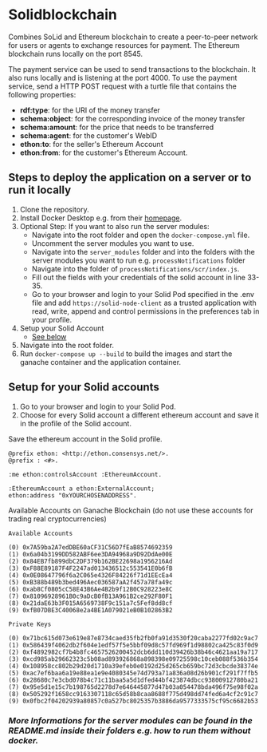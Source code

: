 # Solidblockchain

Combines SoLid and Ethereum blockchain to create a peer-to-peer network for users or agents to exchange resources for payment.
The Ethereum blockchain runs locally on the port 8545.

The payment service can be used to send transactions to the blockchain. It also runs locally and is listening at the
port 4000. To use the payment service, send a HTTP POST request with a turtle file that contains the following properties:
- **rdf:type**: for the URI of the money transfer
- **schema:object**: for the corresponding invoice of the money transfer
- **schema:amount**: for the price that needs to be transferred
- **schema:agent**: for the customer's WebID
- **ethon:to**: for the seller's Ethereum Account
- **ethon:from**: for the customer's Ethereum Account.


## Steps to deploy the application on a server or to run it locally

1. Clone the repository.
2. Install Docker Desktop e.g. from their [homepage](https://www.docker.com/products/docker-desktop).
3. Optional Step: If you want to also run the server modules:
   - Navigate into the root folder and open the `docker-compose.yml` file.
   - Uncomment the server modules you want to use.
   - Navigate into the `server_modules` folder and into the folders with the server modules you want to run e.g. `processNotifications` folder
   - Navigate into the folder of `processNotifications/scr/index.js`.
   - Fill out the fields with your credentials of the solid account in line 33-35.
   - Go to your browser and login to your Solid Pod specified in the .env file and add `https://solid-node-client` as a trusted application with read, write, append and control permissions in the preferences tab in your profile.
4. Setup your Solid Account
   - [See below](#setup-for-your-solid-accounts)
5. Navigate into the root folder.
6. Run `docker-compose up --build` to build the images and start the ganache container and the application container.

## Setup for your Solid accounts

1. Go to your browser and login to your Solid Pod.
2. Choose for every Solid account a different ethereum account and save it in the profile of the Solid account.

Save the ethereum account in the Solid profile.

```
@prefix ethon: <http://ethon.consensys.net/>.
@prefix : <#>.

:me ethon:controlsAccount :EthereumAccount.

:EthereumAccount a ethon:ExternalAccount;
ethon:address "0xYOURCHOSENADDRESS".
```

Available Accounts on Ganache Blockchain (do not use these accounts for trading real cryptocurrencies)

```
Available Accounts

(0) 0x7A59ba2A7edDBE60aCF31C56D7fEaB8574692359
(1) 0x6a04b3199DD582ABF6ee3DA94968a9D92DdAe00E
(2) 0x84EB7fb899dbC2DF379b162BE22698a1956216Ad
(3) 0xF88E89187F4F2247ad013436512c553541E0b6fB
(4) 0x0E08647796f6a2C065e4326F84226f71d1EEcEa4
(5) 0xB388b489b3bed496Aec036587aA2f457a78fa49c
(6) 0xab8Cf0805cC58E43B6Ae4B2b9f12B0C928223e8C
(7) 0x81096928961B0c9aDcB0fB13A961B2ce292F80F1
(8) 0x21daE63b3F015A6569738F9c151a7c5Fef8dd8cf
(9) 0xfB07DBE3C40068e2a4BE1A079021eB0B102863B2

Private Keys

(0) 0x71bc615d073e619e87e8734caed35fb2fb0fa91d3530f20caba2277fd02c9ac7
(1) 0x586439f4062db2f604e1edf57f5e5bbf09d8c57fd969f1d98802ca425c83f0d9
(2) 0xf4892982cf7b4b8fc4657526200452dcb6dd110d39426b38b46c4621aa19a717
(3) 0xcd985ab29662323c5b08ad893926868a898398e09725598c10ceb088f536b354
(4) 0x108958cc802b29d20d1710a39efeb0e0192d25d265cb659bc72d3cbcde38374e
(5) 0xac7ef6baa6a19e88ea1e9e4080345e74d793a71a836a08d26b901cf291f7ffb5
(6) 0x28680c7e3cbd078b4c71c11baa5a5d1dfed44bf423874dbcc93800912780ba21
(7) 0x95e5d1e15c7b198765d2278d7e646445877d47b03a054478bda496f75e98f02a
(8) 0x505292f1658cc9163307118c65d58b8caa8688f775d498dd74fed6a4cf2c91c7
(9) 0x0fbc2f04202939a80857c0a527bc8025357b3886da9577333575cf95c6682b53
```

### _More Informations for the server modules can be found in the README.md inside their folders e.g. how to run them without docker._
